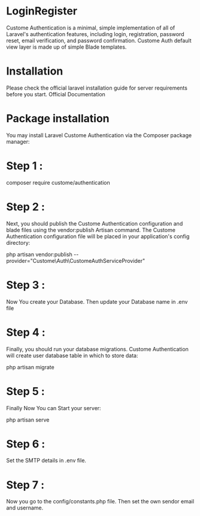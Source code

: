 # LoginRegister
Custome Authentication  is a minimal, simple implementation of all of Laravel's authentication features, including login, registration, password reset, email verification, and password confirmation.  Custome Auth default view layer is made up of simple Blade templates. 

# Installation
Please check the official laravel installation guide for server requirements before you start. Official Documentation

# Package installation
You may install Laravel Custome Authentication via the Composer package manager:

# Step 1 :
composer require custome/authentication

# Step 2 :
Next, you should publish the Custome Authentication configuration and blade files using the vendor:publish Artisan command. The Custome Authentication configuration file will be placed in your application's config directory:

php artisan vendor:publish --provider="Custome\Auth\CustomeAuthServiceProvider"

# Step 3 :
Now You create your Database. Then update your Database name in .env file

# Step 4 :
Finally, you should run your database migrations. Custome Authentication will create user database table in which to store data:

 php artisan migrate
 
 # Step 5 :
Finally Now You can Start your server:

 php artisan serve
 
 # Step 6 :
Set the SMTP details in .env file.

# Step 7 :
Now you go to the config/constants.php file. Then set the own sendor email and username.
 
